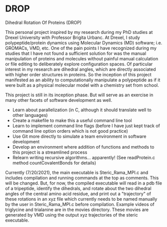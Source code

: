 # DROP
Dihedral Rotation Of Proteins (DROP)

This personal project inspired by my research during my PhD studies at Drexel University with Professor Brigita Urbanc. At Drexel, I study polypeptide/protein dynamics using Molecular Dynamics (MD) software; i.e. GROMACs, VMD, etc. One of the pain points I have recognized during my studies that I have not found a sufficient solution for was the manual manipulation of proteins and molecules without painful manual calculation or file editing to deliberately explore configuration spaces. Of particular interest in my research are dihedral angles, which are directly associated with higher order structures in proteins. So the inception of this project manifested as an ability to computationally manipulate a polypeptide as if it were built as a physical molecular model with a chemistry set from school.

This project is still in its inception phase. But will serve as an exercise in many other facets of software development as well.

- Learn about parallelization (in C, although it should translate well to other languages)
- Create a makefile to make this a useful command line tool
- Learn to implement command line flags (before I have just kept track of command line option orders which is not good practice)
- Use Git more directly to simulate a team environment in software development
- Develop an environment where addition of functions and methods to this project is a streamlined process
- Relearn writing recursive algorithms... apparently! (See readProtein.c method countCovalentBonds for details)

Currently (7/20/2021), the main executable is Steric_Rama_MPI.c and includes compilation and running commands at the top as comments. This will be changed. But, for now, the compiled executable will read in a pdb file of a tripeptide, identify the dihedrals, and rotate about the two dihedral angles of the central amino acid residue, and print out a "trajectory" of these rotations in an xyz file which currently needs to be named manually by the user in Steric_Rama_MPI.c before compilation. Example videos of triglycine and trialanine are in the movies directory. These movies are generated by VMD using the output xyz trajectories of the steric executable.
